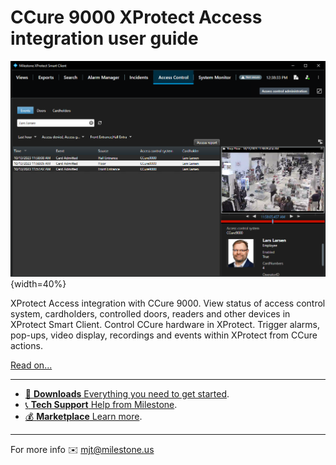 # CCure 9000 XProtect Access integration user guide

![Smart_Client](images/CX.SCcardholders.png){width=40%}

XProtect Access integration with CCure 9000. View status of access control system, cardholders, controlled doors, readers and other devices in XProtect Smart Client. Control CCure hardware in XProtect. Trigger alarms, pop-ups, video display, recordings and events within XProtect from CCure actions.

[Read on...](Intro/index.md)

***


<div class="grid cards" markdown>

- [:rocket:  __Downloads__ Everything you need to get started](https://download.milestonesys.com/ccure9kxpa/).
- [:telephone_receiver:  __Tech Support__ Help from Milestone](https://www.milestonesys.com/support/contact-us/contact-us/).
- [:moneybag:  __Marketplace__ Learn more](https://www.milestonesys.com/technology-partner-finder/milestone-systems/tyco-software-house---ccure-9000---xpa-integration/).

</div>


***

For more info  :envelope: <mjt@milestone.us>